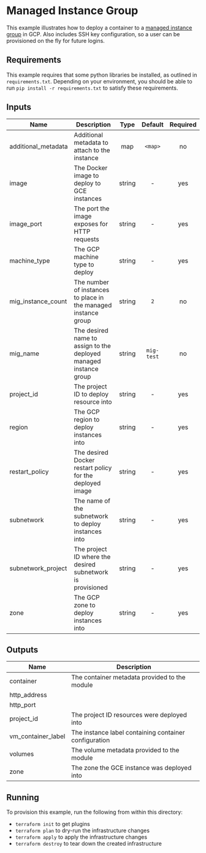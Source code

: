 # Managed Instance Group

This example illustrates how to deploy a container to a [managed instance group](https://cloud.google.com/compute/docs/instance-groups/#managed_instance_groups) in GCP. Also includes SSH key configuration, so a user can be provisioned on the fly for future logins.

## Requirements

This example requires that some python libraries be installed, as outlined in `requirements.txt`. Depending on your environment, you should be able to run `pip install -r requirements.txt` to satisfy these requirements.

[^]: (autogen_docs_start)


## Inputs

| Name | Description | Type | Default | Required |
|------|-------------|:----:|:-----:|:-----:|
| additional_metadata | Additional metadata to attach to the instance | map | `<map>` | no |
| image | The Docker image to deploy to GCE instances | string | - | yes |
| image_port | The port the image exposes for HTTP requests | string | - | yes |
| machine_type | The GCP machine type to deploy | string | - | yes |
| mig_instance_count | The number of instances to place in the managed instance group | string | `2` | no |
| mig_name | The desired name to assign to the deployed managed instance group | string | `mig-test` | no |
| project_id | The project ID to deploy resource into | string | - | yes |
| region | The GCP region to deploy instances into | string | - | yes |
| restart_policy | The desired Docker restart policy for the deployed image | string | - | yes |
| subnetwork | The name of the subnetwork to deploy instances into | string | - | yes |
| subnetwork_project | The project ID where the desired subnetwork is provisioned | string | - | yes |
| zone | The GCP zone to deploy instances into | string | - | yes |

## Outputs

| Name | Description |
|------|-------------|
| container | The container metadata provided to the module |
| http_address |  |
| http_port |  |
| project_id | The project ID resources were deployed into |
| vm_container_label | The instance label containing container configuration |
| volumes | The volume metadata provided to the module |
| zone | The zone the GCE instance was deployed into |

[^]: (autogen_docs_end)

## Running

To provision this example, run the following from within this directory:

- `terraform init` to get plugins
- `terraform plan` to dry-run the infrastructure changes
- `terraform apply` to apply the infrastructure changes
- `terraform destroy` to tear down the created infrastructure